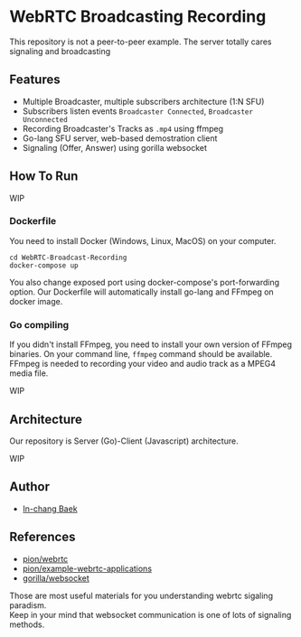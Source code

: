 # WebRTC Broadcasting Recording
This repository is not a peer-to-peer example. The server totally cares signaling and broadcasting

## Features
- Multiple Broadcaster, multiple subscribers architecture (1:N SFU)
- Subscribers listen events `Broadcaster Connected`, `Broadcaster Unconnected`
- Recording Broadcaster's Tracks as `.mp4` using ffmpeg
- Go-lang SFU server, web-based demostration client
- Signaling (Offer, Answer) using gorilla websocket

## How To Run
WIP

### Dockerfile
You need to install Docker (Windows, Linux, MacOS) on your computer.

```
cd WebRTC-Broadcast-Recording
docker-compose up
```
You also change exposed port using docker-compose's port-forwarding option.
Our Dockerfile will automatically install go-lang and FFmpeg on docker image.


### Go compiling
If you didn't install FFmpeg, you need to install your own version of FFmpeg binaries.
On your command line, `ffmpeg` command should be available. FFmpeg is needed to recording your video and audio track as a MPEG4 media file.

WIP


## Architecture
Our repository is Server (Go)-Client (Javascript) architecture. 
  
WIP


## Author
- [In-chang Baek](https://github.com/bic4907)

## References
- [pion/webrtc](https://github.com/pion/webrtc)
- [pion/example-webrtc-applications](https://github.com/pion/example-webrtc-applications)
- [gorilla/websocket](https://github.com/gorilla/websocket)  

Those are most useful materials for you understanding webrtc sigaling paradism.  
Keep in your mind that websocket communication is one of lots of signaling methods. 
